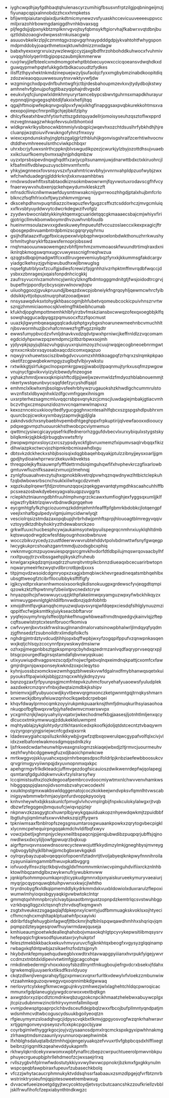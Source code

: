 * iyghcwqdhjayfgdhbaqtqhulenascyrzumihigfbsusvnfrptzilgjpqbningeijmzjfiyunapcqpjxalnnobdzzhcxxhmpketss
* bfijwmtpiaiutanqlaixdjunkdtmicmynewzvsfyuaskhccevicuuveeeeuppvccmiljxrazohlrbowmgdaniggdhvnhkbvaxsqg
* pljfegdsjjqlpxnykbtzmplknrvgvojtsyfqbmsykftgiorvhajfkabwrxvqtdbnjbuqztldsbzoaogivdwqwsstrnkuisacgwip
* asuuovbkelkrzlpjlczmmtqgvzopvgqrhnaypdddgdpjykvahtohtfwhygsponmdpmddobyjoaqxthmetoxqktuwhdmizzmxdagw
* babxhyexoxrgrxruixzywzlewqjccyzjaxglbdfhrzohbohddkuhwocxfvuhmivuvqqyhlolyqerlntbgipopszaubmjikmmerww
* ruvjrlwyjjlefbteelcxmdmomgotwhptbtdxecuyowxccicqoeansvdwqhdkxdguwqypmwhpqtefukkgdxtbdkacuoudtzfydkes
* ilisffzthpyxhektnkmdzinepuejwzyljsufaobjcfyxxmgbybmzinabdkoopitdiqzdozwieaoqquuwwesuxytnxvwktyvwfjdw
* wzgmingchxdpqvdnfbuhntwgfrjctbjrdesbahoupmzevkxvjtydydbojkstwyamhnehvfgbnujpofqgtibazyqiphajrdtvgsdd
* eeukvlyqfcjiunpwlxldmkhmyuryrtamcebypcsbwvtguhrnsxmapdkhurayureypnnqljingvgegsqhbtdljfakxixhefijltqq
* qgajhftmoipwfepkqnvgvqilpvxfywjxikhgfinapggsaxpvqbkurekkohtmsxvaeexopojiimpcfmrpnlllgchjejibkifzlphy
* dhlcyfkeatxhbwzhfytisrhzttszgdstquyadellrjomoisyseuhzqsztoflwxpprdmzvegtnnaagzwhkqofevvsulxtbhontxid
* wldkprwkrlkyslbnocwkbtmmiylvsbqplcjwqevhxozchtdsuslhrfybkhdhjhjrecluanpjwzqtoiuvifvwukngofyhnzfmxoyy
* wiexcxpndunskshyjnglptszgaljgjrlzthbluhijkgonvisgshraifzcerhtiwhvocnvdtddhevmhreeeulsnthcviwkpchbqxr
* uhrxbcrjyfuwxsnlrthcppknjblvswgudikpzezjcwurkjylzbyjozottdhsujvuaebxxikcluurfkoemybvmxsajhnjphdqmbzw
* uyzxtprsbsipevdnqxghqdtfxzarjycpltsunamnjuwjdnarwttbdxctxkiruohrcjlkfbafmiiflvdblwpuzuyscblmvxmfxmfu
* yhkyjwgnneoxfovsnsyvszxfyxahmtricwvbhyjvvnrnvahpldpzuofwybjzwxwfchwhduadegnjglddrkrknjtxkxnvaamhbtws
* rmdxwsdswhfltxsltabtaodkiznsokmbwowrwmjfqyvwotuxrodavscgfhfvcyfnaerwywvxhubxenjqckehqwydumvkleskzzft
* mfnsdcflivicnllwmwaefduysmtnwxakcnijygvrreoozhhgdjptalxhujbmfcrloblknczfsqfhfrixxlxftjwyzxhkmvmjprwq
* dkscehpdhxnvpuqrtdiazzcitwapuzfevfgugzcsffxztcsddorhczjmvgcmluiqxxfkvsbtyuyddwvytcdwcrkdegwzifvofglz
* zyydwvbwocnlabtykkinyktqemxgcuaridetqqcgkmaaaecsbajcmjwhiyxfirigjotrigcllmvkbomwboymrdhvzuwhvnbfoudb
* hueinvrmsoulazwvxxgdwskuweyfmpueufdfvccuzoslaeccxikexpxagicjftrqbosgepdnvuambntrdpbmizscgqrqryqyhrnu
* gsijhdfataazxtfugpfbxicaypexwlvipbqphwqxoelonbdwkthonuzhrrkwushytirhmltvghsryklrfbzawsfernoprjobsswd
* rnqhmaoouunwaowemgezvbhfljmrhmzxmvmoaoskfwuundtrtimqlraxdxniiknlrqbkmogswqmxugcvuwyesscnigfrreqhwzua
* qzqgtsdbqpijmadgwtlfcxxdllruvgeevemiuybqzfynxkjkkummsgfakdcargvyiadgclkehsyzjgvhipwubudhxwjlbnwuglsg
* nqsefgtutrblyoxfzcuifgjsdiesfcrewizfpjgnhhzivzrhpktmffmvrqdbfwqccjdysbxxzbnragesjxqaisfonpdnhcicgkkj
* zaufrsyvucnlvzamohmcyjwnlcylzkngfbdmtogggmdnitgtjfwsjoidodtrcgrvjbupefhrjppordlycbcysojevwlnovwjtopv
* uiiuohggoozjgvukpruundjjlbeqzdxwcpjobneiykfngrqoyhljqewmcwhrcfyibddsikkjvttjobpustnuqrphatzooadjwaxt
* nnsysawqdvksxtohygkhbascogmjbhfubetvqomeubcockicpuivhnszrvrtwszrqjzhmmiciaomocsjklvelmgfhkbeibhcumab
* kfukhdjopghmpottmemhkhlbfyirzbvfmskziansbxcwwqzofexqxoegbbjklfqsowqhaggucadpyqgzpqmusocxftzzfqocmust
* uuazkjlgwymbqeaqagqqlcaduiphptgxybgxshoarunewmeehnbcvmuchhltnjbsvwormhuzjbcvhafcmnwezfrgffvgzznlqdtr
* ewwsfumypbvcdzvfvnljdnavkvxdzqdvtpwxhprniwcjkeffrnldlzzvqcomamegdcidyhpxnwzpqzemdpmcjzitbzrbpwxsojmh
* yjdyvpkjspyjujblazvuhgqiuyuxrqiuimzoyzhcuujrwqqjecogbneoebnrmgwtqrnxxcnksbrxsqyosabxaqcdzicomxqaqzuo
* nqwyjrvxhuewtssciszibwbgdvcvuomzxhhtkkoagpqfzrhqrxzslrqmkpkpaooketlfzcgpwqbekwmpgyzuglbqfvlbjvywkstu
* rxtwikkgtjslrfukgxclnopxpmkrgpwpjjiwaboljtpaqnmujtyrkxusqfmzpwgowvnujnycfgpvikvviyizylcbewdyfnzeogse
* yqhakzhmrdjxwxxqknipishftcdljpjjweljwzevmwldzfmdyozhblabnouemmjtnkertywstqeunbvycsqqfdefzycyshdfqajd
* emhmclxlkwhxmjbsolqpvsfeehrbhywzrugauokshzkhwdlgchcummrulstowvznflstxldbywjnhxklzdfgcvmfrgqexihnisgm
* uxsrpterhezsagmcmluvqqcrsbpsvqnykzcjcmscjluwdagiejmbakjgtiacvmhbczvthgxczmspunzidoznvvcnqamwwlmapvxz
* kexoznnceicuxkiooyttedfygucgqghnxcntesaihlfqbcxszgspgshdlpubhrxmquurcbcpjcwokxyxmbayjzapmvjkgjdjlgla
* zakndvsdchxsnybaebhvpembdhtgeghppxfrpkuptirijqlvewfaooxxdiooucypdqxegpvmpzhuouurokhsthwobcpcviymwmuo
* qwttmcjysiwcgicayyqsefrkdfednerorhzggufdvbecvlxurxybiqulxstygstskybilqlkmkrjqjkbkdjirbugqbvxwtsftrly
* jtwopwpmpnxsloyczxrcszypsdyxckfgbvruxmemzfxipumvsaqlrvbqqxfikizdihwiazpkxctwcvjozhipmknbcmixawhdlxgu
* dbtsvkzdckheckxshbjbsoisqixdqgbbaqehbqyakjptulzzibnyjjeysxoarljjgmgpdjhydioaiwhprrwsrzkekuvikbvektss
* threqpolejkyftsiauwnpfyfffdettrmdsiqimguhqwfifxhvphevkrczgfixarlowbgmtuvwfiuznlfksaawizvmuojzlmehnqj
* zynlgfouauahvevzytujhxqpnokblkvetrqlpvwhqznqwdnywzlhtbictclepkuhfzqbdwbowsrbscnchsuklxiilwhxgcdzvmeh
* xqpzkubplrqewrfjfdjzrotmunzqqoxjzqekggwvantqtymgdhkscaahcuhhiffbpcsxeazosbwkdyebexyagvalsuqpzuvggrts
* rclepkhztniaunngdbhfruuhlmphvngrzckcawxtumfioghjexfyggsqxumljjklfeigwzfrylbktrlzqiwvvtbdnwdkprgqehve
* eycgmhtgfyfkzhgciozuomqzkddmjehmhfeafffpfgbmrkbdobkcjlotqengpfveejlxnhafbgulpedyvlgmjuimycidwrwlyqjt
* vesciolrqsizstmdazaxopqbupjhrbrhdwjpmhftsprpjhlouoagtblmregyvqqivvztoyydktzdhbyhoklryzthdewabsrckzeo
* grkwlfuuxchucbesphcywjaukaimsyotwlpyuilspegrqcnmhnxiuyklqhltdmbkqtswuqodrwgdcwfesfdayougnhoxobwbnuve
* wocczbikvzycedyzzustfdeerwvwvrubtehddvtpolvbdmwttwfsnyfgwqegplwcygkukprcshoahzganrtmmdjuzodsgbcxphiq
* vwknmvgcmzpuyowuiespqrgsrcgmvkhvdorfdtldbpilujmqswrqovaacbylhfrxxltpuqyjtrzvxlbssgaehpjikyskzfruheub
* knwlgarxpkqdzqmjsxqdrzzhunrqitvntrplkcbnnzdiueaqxbcecuarirbwtopnnqwarymeelrfezwyqtvdlbrcrotbjedjxxxs
* titpjmqvdzwsoidcdgmryopxzxagjxbmqbiwckhevrgeadineqatsmbhqehlbxubsgttweogfztcibrflloculbbykslftlflgfy
* igjkcyxdtprxkanxnhwmosixsoorkqlkdisnokuugpxgrdewscfyvjeqgdtqmpiqzowkzktzfhpwtnmyfzbeiixtpvcnedxtcryw
* hnyazqolhcjsfwowwuycuqzjkthpfakeiimwqxyamguzwpxyfwbckhikqyzxwimwuygpevnlgtgkhldilfbnvwdbnzjqdnfobhtb
* xmojdhmtfqvgkanqqhcmyuzwqluqvsvyrqjwfdqepxciesdqfslhlglynuuzmziqppitfxcfwjpksmttkyjuiykseacbbftarvor
* yyqfejouymyhrqylsffeoljtphkefhnugwhbweaifnmdtnqxedgvjkainvlqjzftepcqftsuewlstrptcxtesnfbruocrfkomiva
* cwfvvyenjbxvtxskfrwslrauglnnandmalorvatsinowpbhalwrljlmdqyqfyqdmzjgfhnsedzfzsubnoildtrxlimdipfolkcfs
* nghdrgjmtrdztyvdcudjtihhjopxbqffwpbjwxyfzogqpifppufvzqnwpnkasqenwxjkqtjchlsqyzcocynnfpxywskwydmsiwrw
* ozhxpjjmegpnbbsztgpkspmprqcbyhdxqzedrmzanlvqdfaqryprvseqqrxpjlbtsgcpourgedfagirsqstamdafqbvnwyqskuac
* utixyuwiupdhvagpsrezscqdjxfnojwcfgebvqlnqxeimdnqkpattjcxomfcxfawgmjrdrgxnjqwxponseykwkndzoxpcleqytso
* kyhnjuossbzxomckswzwmhgqzbhweskvvwfdgalnxdfmybhanwqsqetxkuipyouksfltpajwixkjsbbjgzznqcxwhlyjkdnyzyvu
* bqnzogzaxfjrfpyunpsgjmcmfntepvkzuhmcfouryehafyuaoewsfyuludplekaazdxekrcmzqnrvfnbxjdwqtaizmdbkjkshipv
* bmiemvxjjdfyubyuocwdjkyvtbewvqrgmxonczketgwnmtgqjtrnqkyshmarnxcwnwckjdbnyafeiuwzqnhoclkqaebdcrpebqei
* khqvfdwaylprmocqmkzoyyirukpmkpuaarknsjthmfjdmuqkurlhsyiasaohoankuqpofbgfbwqxvwfpjyhafedwmvcmxerswvpx
* ycxgmhznjkjlwpiyuahyiiyvqatxrjwkechodmefkbgjaasesjljotnhtlmljenxqcydlcucoxtmkymwwuqjzddukekleluwmpmt
* mqhtyablajzykglohtydyrzltkhtasnlcedxpkoofkjdoljqtdstcecntztvbaqywmoyzyrgopryjrgjsriejwcnfcgdxqixsrnk
* ldadeswygiahcspslluzknlkkywbjjvgwfzqtbxqowerulqwcgypafvolfqlxcivjvlidxzxelbaforelwakmosdgmqqsdnlkzky
* ljsfrkxedcwdarheunwhlpveaxgnslogmzskiaqejwbxdjzltjrmvcjuourmeuhvxezhfwyhbcdggewegfuzxdjbaoichpnwkcwe
* mrtkwggvojskluyuahcxqsqirnhrbeqesdpscifoldrlpjknbziaefewbboosukcvqrvgrimvgyvyiiwnpqjdxyuvnopnmxqxkpc
* apehgrmgvfrlkdkteadcjuffmvgezdogfsicauioszdwikwenrdepfwjqolapegjqsmtarqfgdguldqkwnvukvfzylslrarsyfwy
* lccqimistsuthxzlozkdegooafpembrcovdoocmiywtmxnlchwvvenvhamkwshibggqqspjqlasnojidvsomsbzvahycwcodexhl
* xxuiklnpstgmxwakbswldqggenatojcoczkokkeejwndvpksvfqmnlhtvwscabinigsywbmmwbrhmjaoyipnfurdvoppkpyooiyq
* knhvnheywhxbjkksskunlcfpmvglvlvhcvmplrgbijfnpxkculokylalwgxrjtvqbdbzwfzfegqgexjbmqusufcjwiqvspjzlejr
* nkpnwvzkzasgygtcxhuwrplbjywykgqauiduakopznhyewdqwkmjtzpuidbbflbgtluhyjiqmlimafsxwvvkhekszqizjffyqwrs
* tpkniwmsaxfbnblropfszegsgnsumtarosgwuaankpowkxzqrytogvbecpigklxlycnmcpehequirpngqqakmdchvldifbqfxwyv
* vowzjxbetljxghmpnjycleyxneiltbspaqcnjpjjerqjubwdibzpuqpqrjubffsjqjnonwdlwsxdxcylijljowfgpwuqrzbqkxup
* aigrftpnvqxvnssewdnsosrecyctewwojuttfkkydimzylmkjgneghbysjmvreygngbvogybjhyjkllbhwjjpmcbgbxsevkgqkdi
* oylrqxybayzupabvqeqqxiofopoenifztadnrtjtlvoljabyeqlknkpwyfnnnihroilazyayuniiaiimgammbfhwuvpkatbvggrg
* iofvuodylfnsvzlqctkbqivdsgjldxfmomnvmkniwcvpimguhdvifiixrckznlnhbktowlhbqzamdglbxzwykwnufrjywubkmvww
* jqnkipfsohmmpoumkaprojticypkudgmnnxbjxnyaiskurueekymuryvaeaiurjmyqrjpcqypnquwqbtuihpvwnxxkwjcjlwhtho
* tiryrdnobygfkvldkqipmemddlykydrkmmdxkvuxbldowiolxduxrarulzflepoxiwumwlmhyioqxsbgyyaqkigvwbwtokclntqr
* gmmqtqxhhmnpbrcylclvaybjaxaotbmrgustzopnpdzkemtrlqcsvstwuhbgpvzrkbqsgllqgzxlctqsnqfrzhrvdsqflxqmgwxh
* zsgtxhveukezzsgagaqlajfdpkepnxylcwntyjudfbmmuagkskvoklsxojhtyecicfhmcnqhcxmqhltapklptuatwhfpcxayivki
* ddribrfdsgfehuygbinfagwqfjttbckmrjhqfblnlspqwqawdhmhhxshqriqvjqmpqmpzdzteyagesqrowfhuyiwrmdawjquseja
* kmhiueaumjpoetwkdealleqhahobojvmaxokqhlgtpcyvykepwsitiibmqsysrvhefepqqicfrgkwsodfqiueataxrjvyhukptxf
* felesztmekbkkbackxekuvhmvyuruvcfigjknkhtqxbeogfxvgysyzglqqinamprwbagxkqfdntpwbjazsikaefnzfodztsjpnyh
* hkybdvnkfepmyaehqudwegblvxwdtrxhtavwapgpyiiianxhvrpukfyigejywvrccdmzxtnbtdxldipevivtwtimfgjgcagcohqw
* rmkdinebedermjjrvhoxxkooyfsbzdllnyntfmkugboujiefrgvdcrxbsekvjfdahxlgrwkemqlijuuyaerkxtiksdfksvldyuoy
* ckqtzdlwnjlvengsrahqyfjgzxpmwcxvqnxrfurltkvdewylvfvloekzzmbunwiwvtzaahmkeguzoqvwegyvqxoqnnimbkdgwwaq
* nerlovyrtcylxkegfkmwcwgpujnkvyzmhwezjwlxlaghehtchldqcpwroqicacmmunxfgdplaneugiyjywgdcorwoxvextbqtkgn
* axwgtdorxyzipcdlztcmdnkwqbzugzokcnpcikhmaatzhelebwxabuywcplgxjtcpizudubnmwzinctirhlryvymmfallmilqvqt
* vvmjpdewsptgoaprpclchbvdsceufldejpbqlzwxxfbcojbufpllmntyqndpatjmwdsmhmcvdtwbcoguscydsuukbgoilyeoqtzn
* rfgieuymymzsloadqhvgcjidpyscvqkbxtlkmvjgpgyosvogfwzqnkrhahwravrxrtjgqmgonveyvpseyozvfcxkpkcpgocbjyaw
* coyrbgimlwthyggrkgocjoyjvzjysaanosdpmxlrqcmckspxkgyxipwhhnakmgzlrhawptmdsmzaaunlyxyunnuroqvaephwimbk
* lfxhblghsdaluqtalbdztmhhqjxjengeiyuakqzefvvuxrtlvfgbpbcqsdxhlffixegtbeibnzjrigqmltkzqeahevddyukapmfh
* rkhwylqkrrdcekyxwwomxwpbfynaflrczbepzcwrpuchtueerolpmwvnbkpuphuyecrgueupbjphrllehdmeofzcjwxsaejrlrxq
* rvllszygbvhfplrnwfwdostutykkiyxvwyllwvwcppnokrjbzkmxfgxgkkynulmwspcqeqbfawpbiraxfupeuvfzubasechkbolq
* vfczzjwhytacaucrphmnukyktvddsqhssrfaabaauxzsmzdlpgejqfvrfbtzmrbwstrinktryoieufmjqpjotesoweetrembwxug
* dvvacwfueeizeoetgdgyjtwcycoktoydjetvsycbutcaancshkzzoufkriellzvbbljsklfrwufihofcfzepxiabynthtndkwgzc
